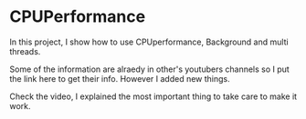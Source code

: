 # CPUPerformance
In this project, I show how to use CPUperformance, Background and multi threads.

Some of the information are alraedy in other's youtubers channels so I put the link here to get their info. However I added new things. 

Check the video, I explained the most important thing to take care to make it work. 
